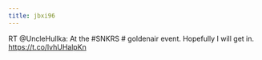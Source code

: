 ```yaml
---
title: jbxi96
---
```


RT @UncleHullka: At the #SNKRS # goldenair event. Hopefully I will get in. https://t.co/lvhUHalpKn